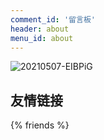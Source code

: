 ```yaml
---
comment_id: '留言板'
header: about
menu_id: about
---
```

![20210507-EIBPiG](https://cdn.jsdelivr.net/gh/MuziShaoxing/Picture@main/image/png/20210507-EIBPiG.png)

## 友情链接

{% friends %}


